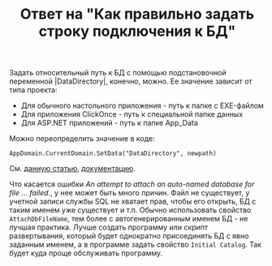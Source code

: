﻿---
title: "Ответ на \"Как правильно задать строку подключения к БД\""
se.owner.user_id: 240512
se.owner.display_name: "MSDN.WhiteKnight"
se.owner.link: "https://ru.stackoverflow.com/users/240512/msdn-whiteknight"
se.answer_id: 777174
se.question_id: 776652
se.post_type: answer
se.score: 4
se.is_accepted: True
---
<p>Задать относительный путь к БД с помощью подстановочной переменной |DataDirectory|, конечно, можно. Ее значение зависит от типа проекта:</p>

<ul>
<li>Для обычного настольного приложения - путь к папке с EXE-файлом</li>
<li>Для приложения ClickOnce - путь к специальной папке данных</li>
<li>Для ASP.NET приложений - путь к папке App_Data</li>
</ul>

<p>Можно переопределить значение в коде:</p>

<pre><code>AppDomain.CurrentDomain.SetData("DataDirectory", newpath)
</code></pre>

<p>См. <a href="https://blogs.msdn.microsoft.com/smartclientdata/2005/08/26/working-with-local-databases/" rel="nofollow noreferrer">данную статью</a>, <a href="https://docs.microsoft.com/en-us/dotnet/framework/data/adonet/ef/connection-strings" rel="nofollow noreferrer">документацию</a>.</p>

<p>Что касается ошибки <em>An attempt to attach an auto-named database for file ... failed.</em>, у нее может быть много причин. Файл не существует, у учетной записи службы SQL не хватает прав, чтобы его открыть, БД с таким именем уже существует и т.п. Обычно использовать свойство <code>AttachDbFileName</code>, тем более с автогенерированным именем БД - не лучшая практика. Лучше создать программу или скрипт развертывания, который будет однократно присоединять БД с явно заданным именем, а в программе задать свойство <code>Initial Catalog</code>. Так будет куда проще обслуживать программу.</p>
